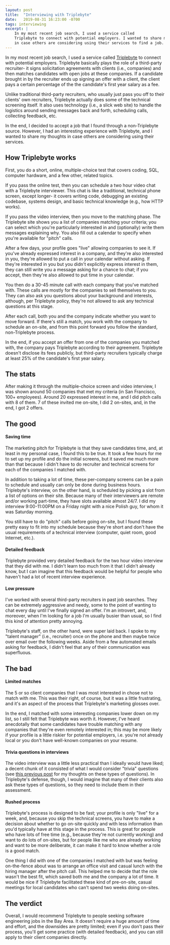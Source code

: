 ```yaml
---
layout: post
title:  "Interviewing with Triplebyte"
date:   2019-08-31 16:23:00 -0700
tags: interviewing
excerpt: |
    In my most recent job search, I used a service called
    Triplebyte to connect with potential employers. I wanted to share my thoughts
    in case others are considering using their services to find a job.
---
```


In my most recent job search, I used a service called
[Triplebyte](https://triplebyte.com/) to connect with potential employers.
Triplebyte basically plays the role of a third-party recruiter- it signs
solicitation agreements with clients (i.e., companies) and then matches
candidates with open jobs at these companies. If a candidate brought in by the
recruiter ends up signing an offer with a client, the client pays a certain
percentage of the the candidate's first year salary as a fee.

Unlike traditional third-party recruiters, who usually just pass you off
to their clients' own recruiters, Triplebyte actually does some of the
technical screening itself. It also uses technology (i.e., a slick web site)
to handle the logistics around sending messages back and forth,
scheduling calls, collecting feedback, etc.

In the end, I decided to accept a job that I found through a non-Triplebyte
source. However, I had an interesting experience with Triplebyte, and
I wanted to share my thoughts in case others are considering using their
services.

## How Triplebyte works

First, you do a short, online, multiple-choice test that covers coding, SQL,
computer hardware, and a few other, related topics.

If you pass the online test, then you can schedule a two hour video chat with a
Triplebyte interviewer. This chat is like a traditional, technical phone screen,
except longer- it covers writing code, debugging an existing codebase, systems
design, and basic technical knowledge (e.g., how HTTP works).

If you pass the video interview, then you move to the matching phase. The
Triplebyte site shows you a list of companies matching your criteria; you can
select which you're particularly interested in and (optionally) write them
messages explaining why. You also fill out a calendar to specify when you're
available for "pitch" calls.

After a few days, your profile goes "live" allowing companies to see it. If
you've already expressed interest in a company, and they're also interested
in you, they're allowed to put a call in your calendar without asking. If they're
interested in you but you didn't explicitly express interest in them, they can
still write you a message asking for a chance to chat; if you accept,
then they're also allowed to put time in your calendar.

You then do a 30-45 minute call with each company that you've matched with.
These calls are mostly for the companies to sell themselves to you. They can
also ask you questions about your background and interests, although, per
Triplebyte policy, they're not allowed to ask any technical questions at this
stage.

After each call, both you and the company indicate whether you want to move
forward. If there's still a match, you work with the company to schedule
an on-site, and from this point forward you follow the standard, non-Triplebyte
process.

In the end, if you accept an offer from one of the companies you matched
with, the company pays Triplebyte according to their agreement. Triplebyte
doesn't disclose its fees publicly, but third-party recruiters typically
charge at least 25% of the candidate's first year salary.

## The stats

After making it through the multiple-choice screen and video interview, I was shown
around 50 companies that met my criteria (in San Francisco, 100+ employees).
Around 20 expressed interest in me, and I did pitch calls with 8 of them. 7 of
these invited me on-site, I did 2 on-sites, and, in the end, I got 2 offers.

## The good

#### Saving time

The marketing pitch for Triplebyte is that they save candidates time, and, at least
in my personal case, I found this to be true. It took a few hours for me
to set up my profile and do the initial screens, but it saved me much more
than that because I didn't have to do recruiter and technical screens for
each of the companies I matched with.

In addition to taking a lot of time, these per-company screens can be a pain to
schedule and usually can only be done during business hours. Triplebyte's interview,
on the other hand, is scheduled by picking a slot from a list of options
on their site. Because many of their interviewers are remote and/or working part-time,
they have slots available almost 24/7. I did my interview 9:00-11:00PM on a Friday night
with a nice Polish guy, for whom it was Saturday morning.

You still have to do "pitch" calls before going on-site, but I found these
pretty easy to fit into my schedule because they're short and don't have the usual
requirements of a technical interview (computer, quiet room, good Internet, etc.).

#### Detailed feedback

Triplebyte provided very detailed feedback for the two hour video
interview that they did with me. I didn't learn too much from it that
I didn't already know, but I can imagine that this feedback would be helpful
for people who haven't had a lot of recent interview experience.

#### Low pressure

I've worked with several third-party recruiters in past job searches. They can be
extremely aggressive and needy, some to the point of wanting to chat every day
until I've finally signed an offer. I'm an introvert, and, moreover, when I'm
looking for a job I'm usually busier than usual, so I find this kind of
attention pretty annoying.

Triplebyte's staff, on the other hand, were super laid back. I spoke to my "talent
manager" (i.e., recruiter) once on the phone and then maybe twice over
email over the following weeks. Aside from a few automated emails asking for
feedback, I didn't feel that any of their communication was superfluous.

## The bad

#### Limited matches

The 5 or so client companies that I was most interested in chose not to match
with me. This was their right, of course, but it was a little frustrating, and
it's an aspect of the process that Triplebyte's marketing glosses over.

In the end, I matched with some interesting companies lower down on my list, so I
still felt that Triplebyte was worth it. However, I've heard anecdotally that some
candidates have trouble matching with any companies that they're even remotely
interested in; this may be more likely if your profile is a little riskier for
potential employers, i.e. you're not already local or you don't have well-known companies
on your resume.

#### Trivia questions in interviews

The video interview was a little less practical than I ideally would have liked;
a decent chunk of it consisted of what I would consider "trivia" questions
(see [this previous post](/blog/rules-for-better-interviews) for my thoughts on these
types of questions). In Triplebyte's defense, though, I would imagine that many
of their clients also ask these types of questions, so they need to include them
in their assessment.

#### Rushed process

Triplebyte's process is designed to be fast; your profile is only "live" for a week,
and, because you skip the technical screens, you have to make a decision about whether
to go on-site quickly and with less information than you'd typically have at this stage in the
process. This is great for people who have lots of free time (e.g., because they're not currently
working) and want to do lots of on-sites, but for people like me who are already working
and want to be more deliberate, it can make it hard to know whether a role is a good match.

One thing I did with one of the companies I matched with but was feeling on-the-fence about was to
arrange an office visit and casual lunch with the hiring manager after the pitch call. This helped
me to decide that the role wasn't the best fit, which saved both me and the company a lot of time.
It would be nice if Triplebyte facilitated these kind of pre-on-site, casual meetings for
local candidates who can't spend two weeks doing on-sites.

## The verdict

Overall, I would recommend Triplebyte to people seeking software engineering jobs
in the Bay Area. It doesn't require a huge amount of time and effort, and the downsides
are pretty limited; even if you don't pass their process, you'll get some practice (with detailed
feedback), and you can still apply to their client companies directly.